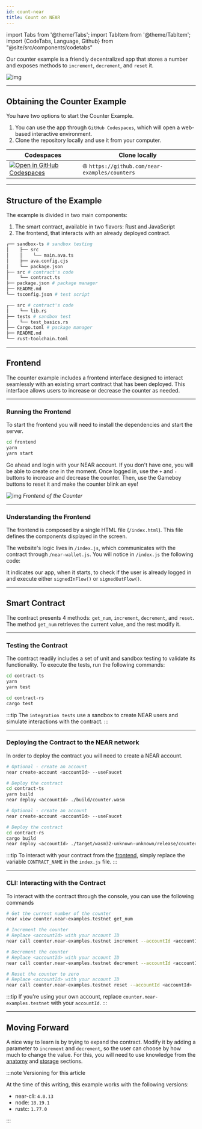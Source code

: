 ```yaml
---
id: count-near
title: Count on NEAR
---
```


import Tabs from '@theme/Tabs';
import TabItem from '@theme/TabItem';
import {CodeTabs, Language, Github} from "@site/src/components/codetabs"

Our counter example is a friendly decentralized app that stores a number and exposes methods to `increment`,
`decrement`, and `reset` it.

![img](/docs/assets/examples/count-on-near-banner.png)

---

## Obtaining the Counter Example

You have two options to start the Counter Example.

1. You can use the app through `GitHub Codespaces`, which will open a web-based interactive environment.
2. Clone the repository locally and use it from your computer.

| Codespaces                                                                                                             | Clone locally                                  |
| ---------------------------------------------------------------------------------------------------------------------- | ---------------------------------------------- |
| [![Open in GitHub Codespaces](https://github.com/codespaces/badge.svg)](https://codespaces.new/near-examples/counters) | 🌐 `https://github.com/near-examples/counters` |

---

## Structure of the Example

The example is divided in two main components:

1. The smart contract, available in two flavors: Rust and JavaScript
2. The frontend, that interacts with an already deployed contract.

<Tabs groupId="code-tabs">

  <TabItem value="js" label="🌐 JavaScript">

```bash
┌── sandbox-ts # sandbox testing
│    ├── src
│    │    └── main.ava.ts
│    ├── ava.config.cjs
│    └── package.json
├── src # contract's code
│    └── contract.ts
├── package.json # package manager
├── README.md
└── tsconfig.json # test script
```

  </TabItem>

  <TabItem value="rust" label="🦀 Rust">

```bash
┌── src # contract's code
│    └── lib.rs
├── tests # sandbox test
│    └── test_basics.rs
├── Cargo.toml # package manager
├── README.md
└── rust-toolchain.toml
```

  </TabItem>

</Tabs>

---

## Frontend

The counter example includes a frontend interface designed to interact seamlessly with an existing smart contract that has been deployed. This interface allows users to increase or decrease the counter as needed.

<hr class="subsection" />

### Running the Frontend

To start the frontend you will need to install the dependencies and start the server.

```bash
cd frontend
yarn
yarn start
```

Go ahead and login with your NEAR account. If you don't have one, you will be able to create one in the moment. Once logged in, use the `+` and `-` buttons to increase and decrease the counter. Then, use the Gameboy buttons to reset it and make the counter blink an eye!

![img](/docs/assets/examples/count-on-near.png)
_Frontend of the Counter_

<hr class="subsection" />

### Understanding the Frontend

The frontend is composed by a single HTML file (`/index.html`). This file defines the components displayed in the screen.

The website's logic lives in `/index.js`, which communicates with the contract through `/near-wallet.js`. You will notice in `/index.js` the following code:

<CodeTabs>
  <Language value="js" language="ts">
    <Github fname="index.js"
            url="https://github.com/near-examples/counters/blob/main/frontend/index.js"
            start="10" end="21" />
  </Language>
</CodeTabs>

It indicates our app, when it starts, to check if the user is already logged in and execute either `signedInFlow()` or `signedOutFlow()`.

---

## Smart Contract

The contract presents 4 methods: `get_num`, `increment`, `decrement`, and `reset`. The method `get_num` retrieves the current value, and the rest modify it.

<CodeTabs>
  <Language value="js" language="ts">
    <Github fname="contract.ts"
            url="https://github.com/near-examples/counters/blob/main/contract-ts/src/contract.ts"
            start="3" end="29" />
  </Language>
  <Language value="rust" language="rust">
    <Github fname="lib.rs"
            url="https://github.com/near-examples/counters/blob/main/contract-rs/src/lib.rs"
            start="5" end="39" />
  </Language>
</CodeTabs>

---

### Testing the Contract

The contract readily includes a set of unit and sandbox testing to validate its functionality. To execute the tests, run the following commands:

<Tabs groupId="code-tabs">
  <TabItem value="js" label="🌐 JavaScript">

```bash
cd contract-ts
yarn
yarn test
```

  </TabItem>
  <TabItem value="rust" label="🦀 Rust">
  
  ```bash
  cd contract-rs
  cargo test
  ```

  </TabItem>

</Tabs>

:::tip
The `integration tests` use a sandbox to create NEAR users and simulate interactions with the contract.
:::

<hr class="subsection" />

### Deploying the Contract to the NEAR network

In order to deploy the contract you will need to create a NEAR account.

<Tabs groupId="code-tabs">
  <TabItem value="js" label="🌐 JavaScript">

```bash
# Optional - create an account
near create-account <accountId> --useFaucet

# Deploy the contract
cd contract-ts
yarn build
near deploy <accountId> ./build/counter.wasm
```

  </TabItem>
  <TabItem value="rust" label="🦀 Rust">

```bash
# Optional - create an account
near create-account <accountId> --useFaucet

# Deploy the contract
cd contract-rs
cargo build
near deploy <accountId> ./target/wasm32-unknown-unknown/release/counter.wasm
```

  </TabItem>
</Tabs>

:::tip
To interact with your contract from the [frontend](#frontend), simply replace the variable `CONTRACT_NAME` in the `index.js` file.
:::

<hr class="subsection" />

### CLI: Interacting with the Contract

To interact with the contract through the console, you can use the following commands

```bash
# Get the current number of the counter
near view counter.near-examples.testnet get_num

# Increment the counter 
# Replace <accountId> with your account ID
near call counter.near-examples.testnet increment --accountId <accountId>

# Decrement the counter
# Replace <accountId> with your account ID
near call counter.near-examples.testnet decrement --accountId <accountId>

# Reset the counter to zero 
# Replace <accountId> with your account ID
near call counter.near-examples.testnet reset --accountId <accountId>
```

:::tip
If you're using your own account, replace `counter.near-examples.testnet` with your `accountId`.
:::

---

## Moving Forward

A nice way to learn is by trying to expand the contract. Modify it by adding a parameter to `increment` and `decrement`,
so the user can choose by how much to change the value. For this, you will need to use knowledge from the [anatomy](../../2.build/2.smart-contracts/anatomy/anatomy.md)
and [storage](../../2.build/2.smart-contracts/anatomy/storage.md) sections.

:::note Versioning for this article

At the time of this writing, this example works with the following versions:

- near-cli: `4.0.13`
- node: `18.19.1`
- rustc: `1.77.0`

:::
